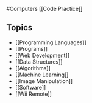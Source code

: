 #Computers
[[Code Practice]]
## Topics
* [[Programming Languages]]
* [[Programs]]
* [[Web Development]]
* [[Data Structures]]
* [[Algorithms]]
* [[Machine Learning]]
* [[Image Manipulation]]
* [[Software]]
* [[Wii Remote]]